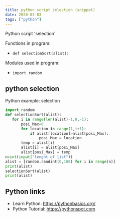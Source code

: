 ```yaml
---
title: python script selection (snippet)
date: 2020-03-03
tags: ["python"]
---
```

Python script 'selection'

Functions in program: 
* `def selectionSort(alist):`

Modules used in program: 
* `import random`

## python selection

Python example: selection

```python
import random
def selectionSort(alist):
   for i in range(len(alist)-1,0,-1):
       posi_Max=0
       for location in range(1,i+1):
           if alist[location]>alist[posi_Max]:
               posi_Max = location
       temp = alist[i]
       alist[i] = alist[posi_Max]
       alist[posi_Max] = temp
n=int(input("lenght of list"))
alist = [random.randint(0,100) for i in range(n)]
print(alist)
selectionSort(alist)
print(alist)

```

## Python links

- Learn Python: https://pythonbasics.org/
- Python Tutorial: https://pythonspot.com
